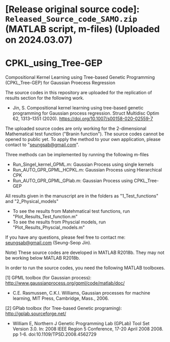 # **[Release original source code]: `Released_Source_code_SAMO.zip` (MATLAB script, m-files) (Uploaded on 2024.03.07)**

# CPKL_using_Tree-GEP

Compositional Kernel Learning using Tree-based Genetic Programming (CPKL_Tree-GEP) for Gaussian Proecess Regression

The source codes in this repository are uploaded for the replication of results section for the following work.

- Jin, S. Compositional kernel learning using tree-based genetic programming for Gaussian process regression. Struct Multidisc Optim 62, 1313–1351 (2020). https://doi.org/10.1007/s00158-020-02559-7

The uploaded source codes are only working for the 2-dimensional Mathematical test function ("Branin function").
The source codes cannot be opened to public yet. To apply the method to your own application, please contact to "seungsab@gmail.com".

Three methods can be implemented by running the following m-files
- Run_Singel_kernel_GPML.m: Gaussian Process using single kernels
- Run_AUTO_GPR_GPML_HCPKL.m: Gaussian Process using Hierarchical CPK
- Run_AUTO_GPR_GPML_GPlab.m: Gaussian Process using CPKL_Tree-GEP

All results given in the manuscript are in the folders as "1_Test_functions" and "2_Physical_models"
- To see the results from Matehmatical test functions, run "Plot_Results_Test_function.m"
- To see the results from Physcial models, run "Plot_Results_Physcial_models.m"

If you have any questions, please feel free to contact me: seungsab@gmail.com (Seung-Seop Jin).


Note) These source codes are developed in MATLAB R2018b. They may not be working below MATLAB R2018b.



In order to run the source codes, you need the following MATLAB toolboxes.

[1] GPML toolbox (for Gaussian process): http://www.gaussianprocess.org/gpml/code/matlab/doc/
- C.E. Rasmussen, C.K.I. Williams, Gaussian processes for machine learning, MIT Press, Cambridge, Mass., 2006.

[2] GPlab toolbox (for Tree-based Genetic programing): http://gplab.sourceforge.net/
- William E, Northern J Genetic Programming Lab (GPLab) Tool Set Version 3.0. In: 2008 IEEE Region 5 Conference, 17-20 April 2008 2008. pp 1-6. doi:10.1109/TPSD.2008.4562729
